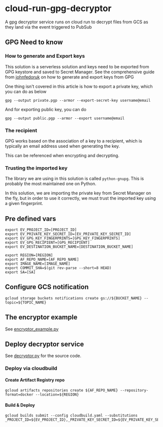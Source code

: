 # cloud-run-gpg-decryptor

A gpg decryptor service runs on cloud run to decrypt files from GCS as they land via the event triggered to PubSub

## GPG Need to know

### How to generate and Export keys

This solution is a serverless solution and keys need to be exported from GPG keystore and saved to Secret Manager.
See the comprehensive guide from [johnfedoruk](https://gist.github.com/johnfedoruk/7f156d844af54cc91324dff4f54b11ce) on
how to generate and export keys from GPG

One thing isn't covered in this article is how to export a private key, which you can do as below
```
gpg --output private.pgp --armor --export-secret-key username@email
```

And for exporting public key, you can do
```
gpg --output public.pgp --armor --export username@email
```

### The recipient

GPG works based on the association of a key to a recipient, which is typically an email address used when generating the key. 

This can be referenced when encrypting and decrypting.

### Trusting the imported key

The library we are using in this solution is called `python-gnupg`. This is probably the most maintained one on Python.

In this solution, we are importing the private key from Secret Manager on the fly, but in order to use it correctly, we
must trust the imported key using a given fingerprint.

## Pre defined vars

```
export EV_PROJECT_ID=[PROJECT_ID]
export EV_PRIVATE_KEY_SECRET_ID=[EV_PRIVATE_KEY_SECRET_ID]
export EV_GPG_KEY_FINGERPRINTS=[GPG_KEY_FINGERPRINTS]
export EV_GPG_RECIPIENT=[GPG_RECIPIENT]
export EV_DESTINATION_BUCKET_NAME=[DESTINATION_BUCKET_NAME]

export REGION=[REGION]
export AF_REPO_NAME=[AF_REPO_NAME]
export IMAGE_NAME=[IMAGE_NAME]
export COMMIT_SHA=$(git rev-parse --short=8 HEAD)
export SA=[SA]
```

## Configure GCS notification

```
gcloud storage buckets notifications create gs://${BUCKET_NAME} --topic=${TOPIC_NAME}
```

## The encryptor example

See [encryptor_example.py](encryptor_example.py)

## Deploy decryptor service

See [decryptor.py](decryptor.py) for the source code.

### Deploy via cloudbuild

#### Create Artifact Registry repo

```
gcloud artifacts repositories create ${AF_REPO_NAME} --repository-format=docker --location=${REGION}
```

#### Build & Deploy

```
gcloud builds submit --config cloudbuild.yaml --substitutions _PROJECT_ID=${EV_PROJECT_ID},_PRIVATE_KEY_SECRET_ID=${EV_PRIVATE_KEY_SECRET_ID},_GPG_KEY_FINGERPRINTS=${EV_GPG_KEY_FINGERPRINTS},_GPG_RECIPIENT=${EV_GPG_RECIPIENT},_DESTINATION_BUCKET_NAME=${EV_DESTINATION_BUCKET_NAME},_REPO_NAME=${AF_REPO_NAME},_IMAGE_NAME=${IMAGE_NAME},_COMMIT_SHA=${COMMIT_SHA},_REGION=${REGION},_SA=${SA}
```
